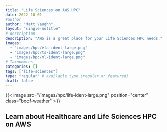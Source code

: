 ```yaml
---
title: "Life Sciences on AWS HPC"
date: 2022-10-01
#author
author: "Matt Vaughn"
layout: "single-notitle"
# description
description: "AWS is a great place for your Life Sciences HPC needs."
images:
  - "images/hpc/efa-ident-large.png"
  - "images/hpc/ts-ident-large.png"
  - "images/hpc/ml-ident-large.png"
# Taxonomies
categories: []
tags: ["life-sciences"]
type: "regular" # available type (regular or featured)
draft: false
---
```


<style>
.boof-weather 
  float:center !important;
  width:1110px;
  padding: 10px;
  }
</style>

{{< image src="/images/hpc/life-ident-large.png" position="center" class="boof-weather" >}}

## Learn about Healthcare and Life Sciences HPC on AWS

